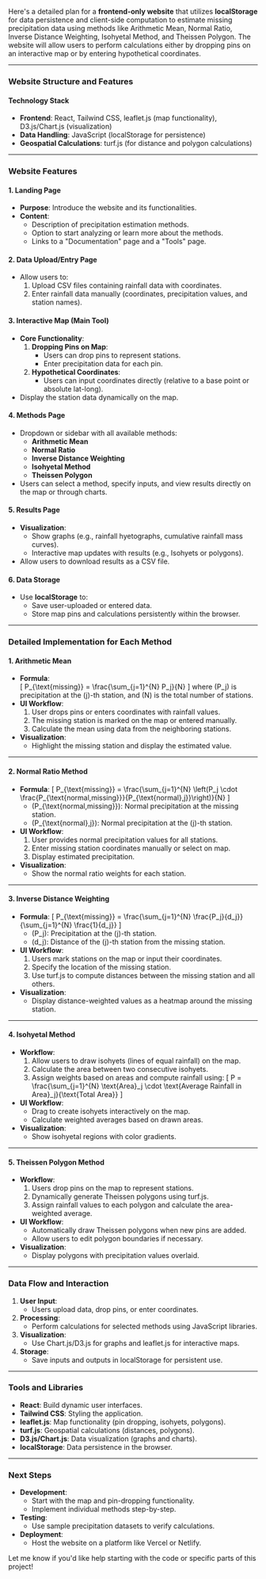 Here's a detailed plan for a **frontend-only website** that utilizes **localStorage** for data persistence and client-side computation to estimate missing precipitation data using methods like Arithmetic Mean, Normal Ratio, Inverse Distance Weighting, Isohyetal Method, and Theissen Polygon. The website will allow users to perform calculations either by dropping pins on an interactive map or by entering hypothetical coordinates.

---

### **Website Structure and Features**

#### **Technology Stack**
- **Frontend**: React, Tailwind CSS, leaflet.js (map functionality), D3.js/Chart.js (visualization)
- **Data Handling**: JavaScript (localStorage for persistence)
- **Geospatial Calculations**: turf.js (for distance and polygon calculations)

---

### **Website Features**

#### **1. Landing Page**
- **Purpose**: Introduce the website and its functionalities.
- **Content**:
  - Description of precipitation estimation methods.
  - Option to start analyzing or learn more about the methods.
  - Links to a "Documentation" page and a "Tools" page.

#### **2. Data Upload/Entry Page**
- Allow users to:
  1. Upload CSV files containing rainfall data with coordinates.
  2. Enter rainfall data manually (coordinates, precipitation values, and station names).

#### **3. Interactive Map (Main Tool)**
- **Core Functionality**:
  1. **Dropping Pins on Map**: 
     - Users can drop pins to represent stations.
     - Enter precipitation data for each pin.
  2. **Hypothetical Coordinates**:
     - Users can input coordinates directly (relative to a base point or absolute lat-long).
- Display the station data dynamically on the map.

#### **4. Methods Page**
- Dropdown or sidebar with all available methods:
  - **Arithmetic Mean**
  - **Normal Ratio**
  - **Inverse Distance Weighting**
  - **Isohyetal Method**
  - **Theissen Polygon**
- Users can select a method, specify inputs, and view results directly on the map or through charts.

#### **5. Results Page**
- **Visualization**:
  - Show graphs (e.g., rainfall hyetographs, cumulative rainfall mass curves).
  - Interactive map updates with results (e.g., Isohyets or polygons).
- Allow users to download results as a CSV file.

#### **6. Data Storage**
- Use **localStorage** to:
  - Save user-uploaded or entered data.
  - Store map pins and calculations persistently within the browser.

---

### **Detailed Implementation for Each Method**

#### **1. Arithmetic Mean**
- **Formula**:  
  \[
  P_{\text{missing}} = \frac{\sum_{j=1}^{N} P_j}{N}
  \]
  where \(P_j\) is precipitation at the \(j\)-th station, and \(N\) is the total number of stations.
- **UI Workflow**:
  1. User drops pins or enters coordinates with rainfall values.
  2. The missing station is marked on the map or entered manually.
  3. Calculate the mean using data from the neighboring stations.
- **Visualization**:
  - Highlight the missing station and display the estimated value.

---

#### **2. Normal Ratio Method**
- **Formula**:
  \[
  P_{\text{missing}} = \frac{\sum_{j=1}^{N} \left(P_j \cdot \frac{P_{\text{normal,missing}}}{P_{\text{normal},j}}\right)}{N}
  \]
  - \(P_{\text{normal,missing}}\): Normal precipitation at the missing station.
  - \(P_{\text{normal},j}\): Normal precipitation at the \(j\)-th station.
- **UI Workflow**:
  1. User provides normal precipitation values for all stations.
  2. Enter missing station coordinates manually or select on map.
  3. Display estimated precipitation.
- **Visualization**:
  - Show the normal ratio weights for each station.

---

#### **3. Inverse Distance Weighting**
- **Formula**:
  \[
  P_{\text{missing}} = \frac{\sum_{j=1}^{N} \frac{P_j}{d_j}}{\sum_{j=1}^{N} \frac{1}{d_j}}
  \]
  - \(P_j\): Precipitation at the \(j\)-th station.
  - \(d_j\): Distance of the \(j\)-th station from the missing station.
- **UI Workflow**:
  1. Users mark stations on the map or input their coordinates.
  2. Specify the location of the missing station.
  3. Use turf.js to compute distances between the missing station and all others.
- **Visualization**:
  - Display distance-weighted values as a heatmap around the missing station.

---

#### **4. Isohyetal Method**
- **Workflow**:
  1. Allow users to draw isohyets (lines of equal rainfall) on the map.
  2. Calculate the area between two consecutive isohyets.
  3. Assign weights based on areas and compute rainfall using:
     \[
     P = \frac{\sum_{j=1}^{N} \text{Area}_j \cdot \text{Average Rainfall in Area}_j}{\text{Total Area}}
     \]
- **UI Workflow**:
  - Drag to create isohyets interactively on the map.
  - Calculate weighted averages based on drawn areas.
- **Visualization**:
  - Show isohyetal regions with color gradients.

---

#### **5. Theissen Polygon Method**
- **Workflow**:
  1. Users drop pins on the map to represent stations.
  2. Dynamically generate Theissen polygons using turf.js.
  3. Assign rainfall values to each polygon and calculate the area-weighted average.
- **UI Workflow**:
  - Automatically draw Theissen polygons when new pins are added.
  - Allow users to edit polygon boundaries if necessary.
- **Visualization**:
  - Display polygons with precipitation values overlaid.

---

### **Data Flow and Interaction**
1. **User Input**:
   - Users upload data, drop pins, or enter coordinates.
2. **Processing**:
   - Perform calculations for selected methods using JavaScript libraries.
3. **Visualization**:
   - Use Chart.js/D3.js for graphs and leaflet.js for interactive maps.
4. **Storage**:
   - Save inputs and outputs in localStorage for persistent use.

---

### **Tools and Libraries**
- **React**: Build dynamic user interfaces.
- **Tailwind CSS**: Styling the application.
- **leaflet.js**: Map functionality (pin dropping, isohyets, polygons).
- **turf.js**: Geospatial calculations (distances, polygons).
- **D3.js/Chart.js**: Data visualization (graphs and charts).
- **localStorage**: Data persistence in the browser.

---

### **Next Steps**
- **Development**:
  - Start with the map and pin-dropping functionality.
  - Implement individual methods step-by-step.
- **Testing**:
  - Use sample precipitation datasets to verify calculations.
- **Deployment**:
  - Host the website on a platform like Vercel or Netlify.

Let me know if you'd like help starting with the code or specific parts of this project!